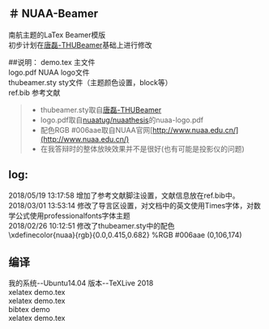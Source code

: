 ＃ NUAA-Beamer  
---
南航主题的LaTex Beamer模版   
初步计划在[唐磊-THUBeamer](https://github.com/tl3shi/THUBeamer)基础上进行修改  

##说明： 
demo.tex       主文件  
logo.pdf       NUAA logo文件   
thubeamer.sty  sty文件（主题颜色设置，block等）  
ref.bib        参考文献  

> * thubeamer.sty取自[唐磊-THUBeamer](https://github.com/tl3shi/THUBeamer)  
> * logo.pdf取自[nuaatug/nuaathesis](https://github.com/nuaatug/nuaathesis)的nuaa-logo.pdf  
> * 配色RGB #006aae取自NUAA官网[http://www.nuaa.edu.cn/](http://www.nuaa.edu.cn/)  
> * 在我答辩时的整体放映效果并不是很好(也有可能是投影仪的问题)  

## log:  
2018/05/19 13:17:58 增加了参考文献脚注设置，文献信息放在ref.bib中。
2018/03/01 13:53:14 修改了导言区设置，对文档中的英文使用Times字体，对数学公式使用professionalfonts字体主题  
2018/02/26 10:12:51 修改了thubeamer.sty中的配色  
\xdefinecolor{nuaa}{rgb}{0.0,0.415,0.682}  %RGB #006aae (0,106,174)  

## 编译 
我的系统--Ubuntu14.04 版本--TeXLive 2018  
xelatex demo.tex  
xelatex demo.tex  
bibtex  demo  
xelatex demo.tex  
